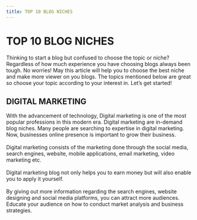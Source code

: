 ```yaml
---
title: TOP 10 BLOG NICHES
---
```

# TOP 10 BLOG NICHES #
Thinking to start a blog but confused to choose the topic or niche? 
Regardless of how much experience you have choosing blogs always 
been tough.
No worries! May this article will help you to choose the best niche 
and make more viewer on you blogs. The topics mentioned below 
are great so choose your topic according to your interest in.
Let’s get started!
<br>
## DIGITAL MARKETING ##

With the advancement of technology, Digital marketing is one of the 
most popular professions in this modern era. Digital marketing are 
in-demand blog niches. Many people are searching to expertise in 
digital marketing. Now, businesses online presence is important to 
grow their business.
<br> <br>
Digital marketing consists of the marketing done through the social 
media, search engines, website, mobile applications, email 
marketing, video marketing etc.
<br> <br>
Digital marketing blog not only helps you to earn money but will 
also enable you to apply it yourself.
<br> <br>
By giving out more information regarding the search engines, 
website designing and social media platforms, you can attract more 
audiences. Educate your audience on how to conduct market 
analysis and business strategies.
